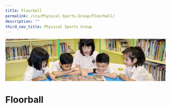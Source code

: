 ```yaml
---
title: Floorball
permalink: /cca/Physical-Sports-Group/Floorball/
description: ""
third_nav_title: Physical Sports Group
---
```

![](/images/banner.gif)


Floorball
=========